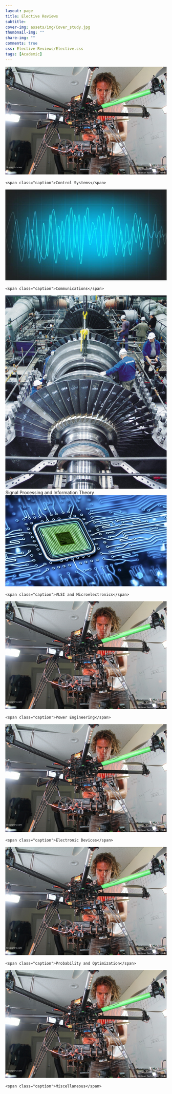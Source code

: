```yaml
---
layout: page
title: Elective Reviews
subtitle: 
cover-img: assets/img/Cover_study.jpg
thumbnail-img: ""
share-img: ""
comments: true
css: Elective Reviews/Elective.css
tags: [Academic]
---
```


<div class="myGallery">
  <div class="item">
    <img src="/Elective Reviews/Control.JPG" />
    
    <span class="caption">Control Systems</span>
  </div>
  
  <div class="item">
    <img  src="/Elective Reviews/Signal.jpg" />
 
    <span class="caption">Communications</span>
  </div>
  
  <div class="item">
    <a href="/Elective Reviews/Power">
    <img  src="/Elective Reviews/Power.jpg" />
    </a>
    <span class="caption">Signal Processing and Information Theory</span>
       
  </div>
  
  <div class="item">
    <img src="/Elective Reviews/VLSI.jpg" />
    
    <span class="caption">VLSI and Microelectronics</span>
  </div>
  
  <div class="item">
    <img src="/Elective Reviews/Control.JPG" />
    
    <span class="caption">Power Engineering</span>
  </div>
  
  <div class="item">
    <img src="/Elective Reviews/Control.JPG" />
    
    <span class="caption">Electronic Devices</span>
  </div>
  
  <div class="item">
    <img src="/Elective Reviews/Control.JPG" />
    
    <span class="caption">Probability and Optimization</span>
  </div>
  
  <div class="item">
    <img src="/Elective Reviews/Control.JPG" />
    
    <span class="caption">Miscellaneous</span>
  </div>
</div>
